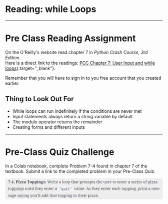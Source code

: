 #  Reading: while Loops

---

# Pre Class Reading Assignment

On the O'Reilly's website read chapter 7 in _Python Crash Course, 3rd Edition_. 
</br>Here is a direct link to the readings: [PCC Chapter 7: User Input and while loops](https://learning.oreilly.com/library/view/python-crash-course/9781098156664/c07.xhtml){:target="_blank"}.


Remember that you will have to sign in to you free account that you created earlier.

## Thing to Look Out For
 - While loops can run indefinitely if the conditions are never met
 - Input statements always return a string variable by default
 - The modulo operator returns the remainder
 - Creating forms and different inputs


---

# Pre-Class Quiz Challenge
In a Colab notebook, complete Problem 7-4 found in chapter 7 of the textbook. Submit a link to the completed problem in your Pre-Class Quiz.

![while_preclass_instructions.png](while_preclass_instructions.png)
